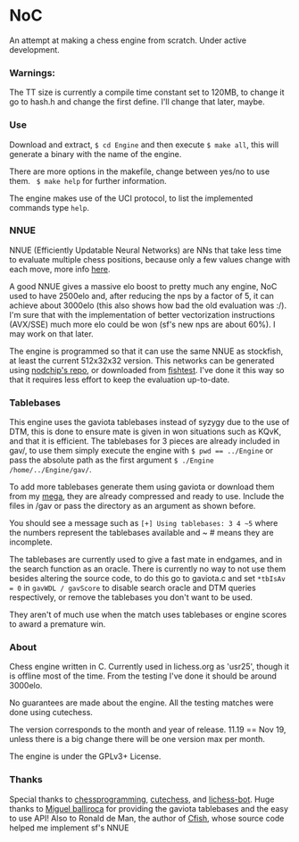 # NoC

An attempt at making a chess engine from scratch. Under active development.

### Warnings: 

The TT size is currently a compile time constant set to 120MB, to change it go to hash.h and change the first define. I'll change that later, maybe.

### Use

Download and extract, `$ cd Engine` and then execute `$ make all`, this will generate a binary with the name of the engine.

There are more options in the makefile, change between yes/no to use them. ` $ make help` for further information.

The engine makes use of the UCI protocol, to list the implemented commands type `help`.

### NNUE

NNUE (Efficiently Updatable Neural Networks) are NNs that take less time to evaluate multiple chess positions, because only a few values change with each move, more info [here](https://www.chessprogramming.org/Stockfish_NNUE).

A good NNUE gives a massive elo boost to pretty much any engine, NoC used to have 2500elo and, after reducing the nps by a factor of 5, it can achieve about 3000elo (this also shows how bad the old evaluation was :/). I'm sure that with the implementation of better vectorization instructions (AVX/SSE) much more elo could be won (sf's new nps are about 60%). I may work on that later.

The engine is programmed so that it can use the same NNUE as stockfish, at least the current 512x32x32 version. This networks can be generated using [nodchip's repo](https://github.com/nodchip/Stockfish), or downloaded from [fishtest](https://tests.stockfishchess.org/nns). I've done it this way so that it requires less effort to keep the evaluation up-to-date.

### Tablebases

This engine uses the gaviota tablebases instead of syzygy due to the use of DTM, this is done to ensure mate is given in won situations such as KQvK, and that it is efficient. The tablebases for 3 pieces are already included in gav/, to use them simply execute the engine with `$ pwd == ../Engine` or pass the absolute path as the first argument `$ ./Engine /home/../Engine/gav/`.

To add more tablebases generate them using gaviota or download them from my [mega](https://mega.nz/#F!ieIyCASL!e6TIDQJuQSgjee8VlRwEMQ), they are already compressed and ready to use. Include the files in /gav or pass the directory as an argument as shown before.

You should see a message such as `[+] Using tablebases: 3 4 ~5` where the numbers represent the tablebases available and ~ # means they are incomplete.

The tablebases are currently used to give a fast mate in endgames, and in the search function as an oracle. There is currently no way to not use them besides altering the source code, to do this go to gaviota.c and set `*tbIsAv = 0` in `gavWDL / gavScore` to disable search oracle and DTM queries respectively, or remove the tablebases you don't want to be used.

They aren't of much use when the match uses tablebases or engine scores to award a premature win.

### About

Chess engine written in C. Currently used in lichess.org as 'usr25', though it is offline most of the time. From the testing I've done it should be around 3000elo.

No guarantees are made about the engine. All the testing matches were done using cutechess.

The version corresponds to the month and year of release. 11.19 == Nov 19, unless there is a big change there will be one version max per month.

The engine is under the GPLv3+ License.

### Thanks

Special thanks to [chessprogramming](https://www.chessprogramming.org/Main_Page), [cutechess](https://github.com/cutechess/cutechess), and [lichess-bot](https://github.com/careless25/lichess-bot). Huge thanks to [Miguel balliroca](https://sites.google.com/site/gaviotachessengine/Home/endgame-tablebases-1) for providing the gaviota tablebases and the easy to use API! Also to Ronald de Man, the author of [Cfish](https://github.com/syzygy1/Cfish), whose source code helped me implement sf's NNUE
